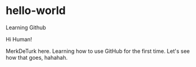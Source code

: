 # hello-world
Learning Github

Hi Human! 

MerkDeTurk here. Learning how to use GitHub for the first time. Let's see how that goes, hahahah. 
